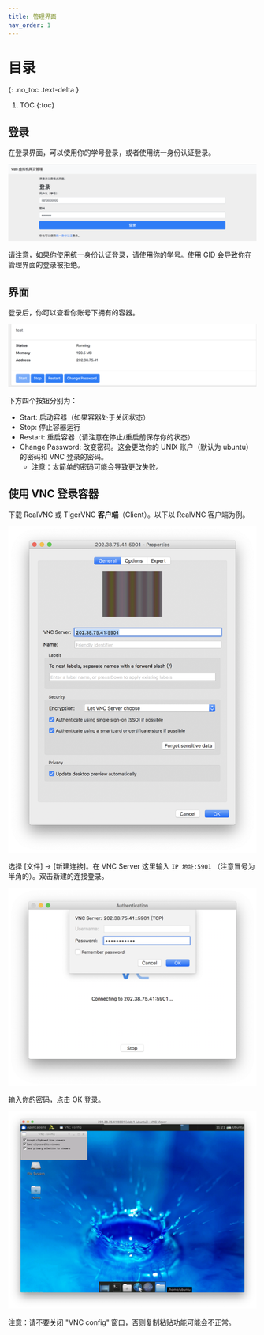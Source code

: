 ```yaml
---
title: 管理界面
nav_order: 1
---
```


# 目录
{: .no_toc .text-delta }

1. TOC
{:toc}

## 登录

在登录界面，可以使用你的学号登录，或者使用统一身份认证登录。

![login](../images/1.png)

请注意，如果你使用统一身份认证登录，请使用你的学号。使用 GID 会导致你在管理界面的登录被拒绝。

## 界面

登录后，你可以查看你账号下拥有的容器。

![vms](../images/2.png)

下方四个按钮分别为：

- Start: 启动容器（如果容器处于关闭状态）
- Stop: 停止容器运行
- Restart: 重启容器（请注意在停止/重启前保存你的状态）
- Change Password: 改变密码。这会更改你的 UNIX 账户（默认为 ubuntu）的密码和 VNC 登录的密码。
  - 注意：太简单的密码可能会导致更改失败。

## 使用 VNC 登录容器

下载 RealVNC 或 TigerVNC **客户端**（Client）。以下以 RealVNC 客户端为例。

![vnc](../images/3.png)

选择 [文件] -> [新建连接]。在 VNC Server 这里输入 `IP 地址:5901` （注意冒号为半角的）。双击新建的连接登录。

![login](../images/4.png)

输入你的密码，点击 OK 登录。

![final](../images/5.png)

注意：请不要关闭 "VNC config" 窗口，否则复制粘贴功能可能会不正常。
